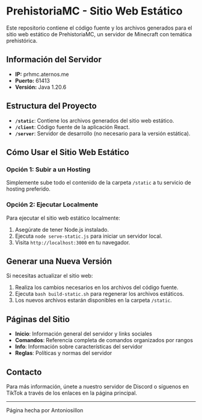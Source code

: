 # PrehistoriaMC - Sitio Web Estático

Este repositorio contiene el código fuente y los archivos generados para el sitio web estático de PrehistoriaMC, un servidor de Minecraft con temática prehistórica.

## Información del Servidor

- **IP:** prhmc.aternos.me
- **Puerto:** 61413
- **Versión:** Java 1.20.6

## Estructura del Proyecto

- **`/static`**: Contiene los archivos generados del sitio web estático.
- **`/client`**: Código fuente de la aplicación React.
- **`/server`**: Servidor de desarrollo (no necesario para la versión estática).

## Cómo Usar el Sitio Web Estático

### Opción 1: Subir a un Hosting

Simplemente sube todo el contenido de la carpeta `/static` a tu servicio de hosting preferido.

### Opción 2: Ejecutar Localmente

Para ejecutar el sitio web estático localmente:

1. Asegúrate de tener Node.js instalado.
2. Ejecuta `node serve-static.js` para iniciar un servidor local.
3. Visita `http://localhost:3000` en tu navegador.

## Generar una Nueva Versión

Si necesitas actualizar el sitio web:

1. Realiza los cambios necesarios en los archivos del código fuente.
2. Ejecuta `bash build-static.sh` para regenerar los archivos estáticos.
3. Los nuevos archivos estarán disponibles en la carpeta `/static`.

## Páginas del Sitio

- **Inicio**: Información general del servidor y links sociales
- **Comandos**: Referencia completa de comandos organizados por rangos
- **Info**: Información sobre características del servidor
- **Reglas**: Políticas y normas del servidor

## Contacto

Para más información, únete a nuestro servidor de Discord o síguenos en TikTok a través de los enlaces en la página principal.

---

Página hecha por Antoniosillon